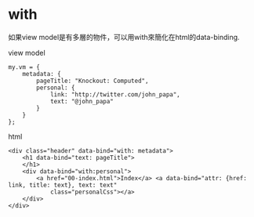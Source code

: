 with
===

如果view model是有多層的物件，可以用with來簡化在html的data-binding.

view model
```
my.vm = {
    metadata: {
        pageTitle: "Knockout: Computed",
        personal: {
            link: "http://twitter.com/john_papa",
            text: "@john_papa"
        }
    }
};
```


html
```
<div class="header" data-bind="with: metadata">
    <h1 data-bind="text: pageTitle">
    </h1>
    <div data-bind="with:personal">
        <a href="00-index.html">Index</a> <a data-bind="attr: {href: link, title: text}, text: text"
            class="personalCss"></a>
    </div>
</div>
```